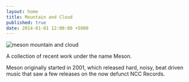 ```yaml
---
layout: home
title: Mountain and Cloud
published: true
date: 2014-01-01 12:00:00 +5000
---
```


<img src="https://i1.sndcdn.com/artworks-000087557306-9vyuxf-t500x500.jpg" alt="meson mountain and cloud">


A collection of recent work under the name Meson.

Meson originally started in 2001, which released hard, noisy, beat driven music that saw a few releases on the now defunct NCC Records.